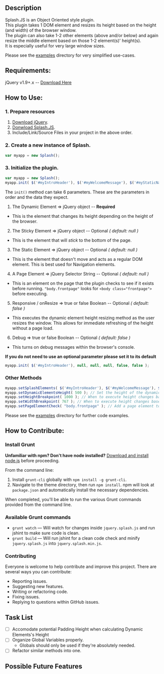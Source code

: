 ## Description
Splash.JS is an Object Oriented style plugin.  
This plugin takes 1 DOM element and resizes its height based on the height (and width) of the browser window.  
The plugin can also take 1-2 other elements (above and/or below) and again resize the middle element based on those 1-2 element(s)' height(s).  
It is especially useful for very large window sizes.

Please see the [examples](examples) directory for very simplified use-cases.

## Requirements: 
jQuery v1.9+.x -- [Download Here](http://jquery.com/download/)

## How to Use: 
### 1. Prepare resources
1. [Download jQuery](http://jquery.com/download/).
2. [Donwload Splash.JS](jquery.splash.min.js).
3. Include/Link/Source Files in your project in the above order.

### 2. Create a new instance of Splash.

```javascript
var myapp = new Splash();
```

### 3. Initialize the plugin.

```javascript
var myapp = new Splash();
myapp.init( $('#myIntroHeader'), $('#myWelcomeMessage'), $('#myStaticNavigation'), "body.frontpage", true );
```

The `init()` method can take 6 parameters.
These are the parameters in order and the data they expect.

1. The Dynamic Element => jQuery object -- **Required**
  * This is the element that changes its height depending on the height of the browser.
2. The Sticky Element => jQuery object -- Optional *( default: null )*
  * This is the element that will *stick* to the bottom of the page.
3. The Static Element => jQuery object -- Optional *( default: null )*
  * This is the element that doesn't move and acts as a regular DOM element. This is best used for Navigation elements.
4. A Page Element => jQuery Selector String -- Optional *( default: null )*
  * This is an element on the page that the plugin checks to see if it exists before running. `"body.frontpage"` looks for `<body class="frontpage">` before executing. 
5. Responsive / onResize => true or false Boolean -- Optional *( default: false )*
  * This executes the dynamic element height resizing method as the user resizes the window. This allows for immediate refreshing of the height without a page load.
6. Debug => true or false Boolean -- Optional *( default: false )*
  * This turns on debug messages within the browser's console.

**If you do not need to use an optional parameter please set it to its default**

```javascript
myapp.init( $('#myIntroHeader'), null, null, null, false, false );
```

### Other Methods

```javascript
myapp.setSplashElements( $('#myIntroHeader'), $('#myWelcomeMessage'), $('#myStaticNavigation') ); // Set Splash elements manually
myapp.setDynamicElementsHeight( 500 ); // Set the height of the dynamic element manually
myapp.setHeightBreakpoint( 1000 ); // When to execute height changes based on width
myapp.setWidthBreakpoint( 767 ); // When to execute height changes based on width
myapp.setPageElementCheck( "body.frontpage" ); // Add a page element to check for before executing
```

Please see the [examples](examples) directory for further code examples.


## How to Contribute:
### Install Grunt

**Unfamiliar with npm? Don't have node installed?** [Download and install node.js](http://nodejs.org/download/) before proceeding.

From the command line:

1. Install `grunt-cli` globally with `npm install -g grunt-cli`.
2. Navigate to the theme directory, then run `npm install`. npm will look at `package.json` and automatically install the necessary dependencies.

When completed, you'll be able to run the various Grunt commands provided from the command line.

### Available Grunt commands

* `grunt watch` — Will watch for changes inside `jquery.splash.js` and run jshint to make sure code is clean.
* `grunt build` — Will run jshint for a clean code check and minify `jquery.splash.js` into `jquery.splash.min.js`.

### Contributing

Everyone is welcome to help contribute and improve this project. There are several ways you can contribute:

* Reporting issues.
* Suggesting new features.
* Writing or refactoring code.
* Fixing issues.
* Replying to questions within GitHub issues.

Task List
----------
- [ ] Accomodate potential Padding Height when calculating Dynamic Elements's Height
- [ ] Organize Global Variables properly.
  * Globals should only be used if they're absolutely needed.
- [ ] Refactor similar methods into one.

Possible Future Features
-----------------
